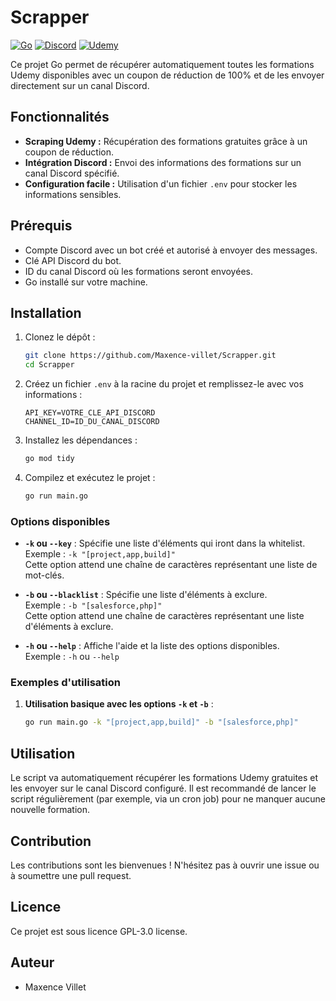 # Scrapper 

[![Go](https://img.shields.io/badge/go-%2300ADD8.svg?style=for-the-badge&logo=go&logoColor=white)](https://go.dev/) [![Discord](https://img.shields.io/badge/Discord-%235865F2.svg?style=for-the-badge&logo=discord&logoColor=white)](https://discord.com/) [![Udemy](https://img.shields.io/badge/Udemy-%23EC5252.svg?style=for-the-badge&logo=udemy&logoColor=white)](https://www.udemy.com/)

Ce projet Go permet de récupérer automatiquement toutes les formations Udemy disponibles avec un coupon de réduction de 100% et de les envoyer directement sur un canal Discord.

## Fonctionnalités

* **Scraping Udemy :** Récupération des formations gratuites grâce à un coupon de réduction.
* **Intégration Discord :** Envoi des informations des formations sur un canal Discord spécifié.
* **Configuration facile :** Utilisation d'un fichier `.env` pour stocker les informations sensibles.

## Prérequis

* Compte Discord avec un bot créé et autorisé à envoyer des messages.
* Clé API Discord du bot.
* ID du canal Discord où les formations seront envoyées.
* Go installé sur votre machine.

## Installation

1.  Clonez le dépôt :

    ```bash
    git clone https://github.com/Maxence-villet/Scrapper.git
    cd Scrapper
    ```

2.  Créez un fichier `.env` à la racine du projet et remplissez-le avec vos informations :

    ```
    API_KEY=VOTRE_CLE_API_DISCORD
    CHANNEL_ID=ID_DU_CANAL_DISCORD
    ```

3.  Installez les dépendances :

    ```bash
    go mod tidy
    ```

4.  Compilez et exécutez le projet :

    ```bash
    go run main.go
    ```

### Options disponibles

- **`-k` ou `--key`** : Spécifie une liste d'éléments qui iront dans la whitelist.  
  Exemple : `-k "[project,app,build]"`  
  Cette option attend une chaîne de caractères représentant une liste de mot-clés.

- **`-b` ou `--blacklist`** : Spécifie une liste d'éléments à exclure.  
  Exemple : `-b "[salesforce,php]"`  
  Cette option attend une chaîne de caractères représentant une liste d'éléments à exclure.

- **`-h` ou `--help`** : Affiche l'aide et la liste des options disponibles.  
  Exemple : `-h` ou `--help`

### Exemples d'utilisation

1. **Utilisation basique avec les options `-k` et `-b`** :

   ```bash
   go run main.go -k "[project,app,build]" -b "[salesforce,php]"

## Utilisation

Le script va automatiquement récupérer les formations Udemy gratuites et les envoyer sur le canal Discord configuré. Il est recommandé de lancer le script régulièrement (par exemple, via un cron job) pour ne manquer aucune nouvelle formation.

## Contribution

Les contributions sont les bienvenues ! N'hésitez pas à ouvrir une issue ou à soumettre une pull request.

## Licence

Ce projet est sous licence GPL-3.0 license.

## Auteur

* Maxence Villet

